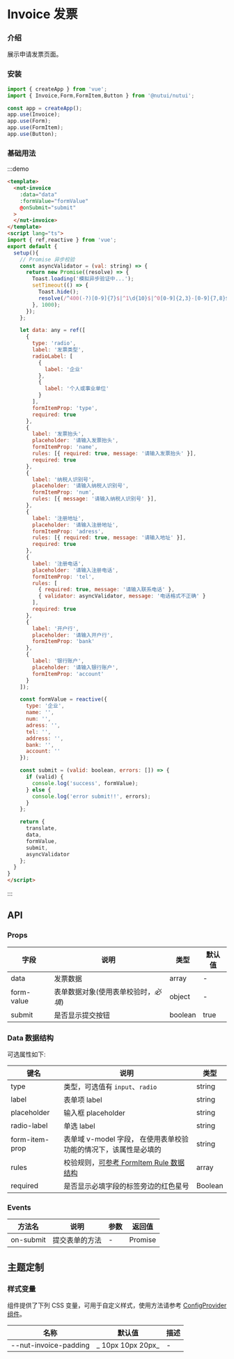 # Invoice 发票

### 介绍

展示申请发票页面。

### 安装

``` javascript
import { createApp } from 'vue';
import { Invoice,Form,FormItem,Button } from '@nutui/nutui';

const app = createApp();
app.use(Invoice);
app.use(Form);
app.use(FormItem);
app.use(Button);

```


### 基础用法
:::demo
```html
<template>
  <nut-invoice 
    :data="data" 
    :formValue="formValue" 
    @onSubmit="submit"
  >
  </nut-invoice>
</template>
<script lang="ts">
import { ref,reactive } from 'vue';
export default {
  setup(){
    // Promise 异步校验
    const asyncValidator = (val: string) => {
      return new Promise((resolve) => {
        Toast.loading('模拟异步验证中...');
        setTimeout(() => {
          Toast.hide();
          resolve(/^400(-?)[0-9]{7}$|^1\d{10}$|^0[0-9]{2,3}-[0-9]{7,8}$/.test(val));
        }, 1000);
      });
    };

    let data: any = ref([
      {
        type: 'radio',
        label: '发票类型',
        radioLabel: [
          {
            label: '企业'
          },
          {
            label: '个人或事业单位'
          }
        ],
        formItemProp: 'type',
        required: true
      },
      {
        label: '发票抬头',
        placeholder: '请输入发票抬头',
        formItemProp: 'name',
        rules: [{ required: true, message: '请输入发票抬头' }],
        required: true
      },
      {
        label: '纳税人识别号',
        placeholder: '请输入纳税人识别号',
        formItemProp: 'num',
        rules: [{ message: '请输入纳税人识别号' }],
      },
      {
        label: '注册地址',
        placeholder: '请输入注册地址',
        formItemProp: 'adress',
        rules: [{ required: true, message: '请输入地址' }],
        required: true
      },
      {
        label: '注册电话',
        placeholder: '请输入注册电话',
        formItemProp: 'tel',
        rules: [
          { required: true, message: '请输入联系电话' },
          { validator: asyncValidator, message: '电话格式不正确' }
        ],
        required: true
      },
      {
        label: '开户行',
        placeholder: '请输入开户行',
        formItemProp: 'bank'
      },
      {
        label: '银行账户',
        placeholder: '请输入银行账户',
        formItemProp: 'account'
      }
    ]);

    const formValue = reactive({
      type: '企业',
      name: '',
      num: '',
      adress: '',
      tel: '',
      address: '',
      bank: '',
      account: ''
    });

    const submit = (valid: boolean, errors: []) => {
      if (valid) {
        console.log('success', formValue);
      } else {
        console.log('error submit!!', errors);
      }
    };

    return {
      translate,
      data,
      formValue,
      submit,
      asyncValidator
    };
  }
}
</script>
```
:::

## API
### Props

| 字段 | 说明 | 类型 | 默认值
|----- | ----- | ----- | -----
| data | 发票数据 | array | -
| form-value | 表单数据对象(使用表单校验时，_必填_) | object | -
| submit | 是否显示提交按钮 | boolean | true

### Data 数据结构


可选属性如下:

| 键名      | 说明                   | 类型                                    |
|-----------|------------------------|-----------------------------------------|
| type  | 类型，可选值有 `input`、`radio` | string                                 |
| label  | 表单项 label         | string                                 |
| placeholder   | 输入框 placeholder           | string                                  |
| radio-label   | 单选 label           | string                                  |
| form-item-prop | 表单域 v-model 字段， 在使用表单校验功能的情况下，该属性是必填的 | string | -
| rules | 校验规则，[可参考 FormItem Rule 数据结构](#/form) | array | []
| required | 是否显示必填字段的标签旁边的红色星号 | Boolean | `false`

### Events

| 方法名            | 说明                                                               | 参数                | 返回值  |
|-------------------|--------------------------------------------------------------------|---------------------|---------|
| on-submit            | 提交表单的方法                                             | -                   | Promise |

## 主题定制

### 样式变量

组件提供了下列 CSS 变量，可用于自定义样式，使用方法请参考 [ConfigProvider 组件](#/zh-CN/config-provider)。

| 名称                                    | 默认值                     | 描述 |
| --------------------------------------- | -------------------------- | ---- |
| --nut-invoice-padding       | _ 10px 10px 20px_        | -    |

